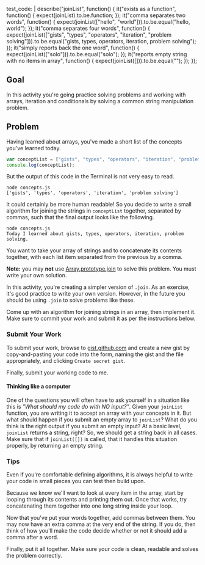 test_code: |
  describe("joinList", function() {
    it("exists as a function", function() {
      expect(joinList).to.be.function;
    });
    it("comma separates two words", function() {
      expect(joinList(["hello", "world"])).to.be.equal("hello, world");
    });
    it("comma separates four words", function() {
      expect(joinList(["gists", "types", "operators", "iteration", "problem solving"])).to.be.equal("gists, types, operators, iteration, problem solving");
    });
    it("simply reports back the one word", function() {
      expect(joinList(["solo"])).to.be.equal("solo");
    });
    it("reports empty string with no items in array", function() {
      expect(joinList([])).to.be.equal("");
    });
  });

## Goal

In this activity you're going practice solving problems and working with arrays, iteration and conditionals by solving a common string manipulation problem.

## Problem

Having learned about arrays, you've made a short list of the concepts you've learned today.

```javascript
var conceptList = ["gists", "types", "operators", "iteration", "problem solving"];
console.log(conceptList);
```

But the output of this code in the Terminal is not very easy to read.

```terminal
node concepts.js
['gists', 'types', 'operators', 'iteration', 'problem solving']
```

It could certainly be more human readable! So you decide to write a small algorithm for joining the strings in `conceptList` together, separated by commas, such that the final output looks like the following.

```terminal
node concepts.js
Today I learned about gists, types, operators, iteration, problem solving.
```

You want to take your array of strings and to concatenate its contents together, with each list item separated from the previous by a comma.

**Note:** you may **not** use [Array.prototype.join](https://developer.mozilla.org/en-US/docs/Web/JavaScript/Reference/Global_Objects/Array/join) to solve this problem. You must write your own solution. 

In this activity, you're creating a simpler version of `.join`. As an exercise, it's good practice to write your own version. However, in the future you should be using `.join` to solve problems like these. 

Come up with an algorithm for joining strings in an array, then implement it. Make sure to commit your work and submit it as per the instructions below.

### Submit Your Work

To submit your work, browse to [gist.github.com](https://gist.github.com/) and create a new gist by copy-and-pasting your code into the form, naming the gist and the file appropriately, and clicking `Create secret gist`.

Finally, submit your working code to me.

#### Thinking like a computer

One of the questions you will often have to ask yourself in a situation like this is _"What should my code do with NO input?"_. Given your `joinList` function, you are writing it to accept an array with your concepts in it. But what should happen if you submit an empty array to `joinList`? What do you think is the right output if you submit an empty input? At a basic level, `joinList` returns a string, right? So, we should get a string back in all cases. Make sure that if `joinList([])` is called, that it handles this situation properly, by returning an empty string.

### Tips

Even if you're comfortable defining algorithms, it is always helpful to write your code in small pieces you can test then build upon.

Because we know we'll want to look at every item in the array, start by looping through its contents and printing them out. Once that works, try concatenating them together into one long string inside your loop.

Now that you've put your words together, add commas between them. You may now have an extra comma at the very end of the string. If you do, then think of how you'll make the code decide whether or not it should add a comma after a word.

Finally, put it all together. Make sure your code is clean, readable and solves the problem correctly.


